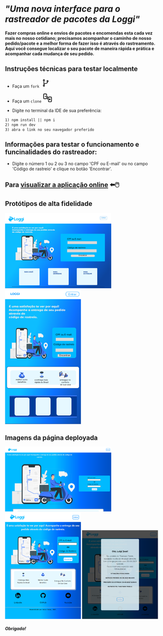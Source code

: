 # **_"Uma nova interface para o rastreador de pacotes da Loggi"_**

#### Fazer compras online e envios de pacotes e encomendas esta cada vez mais no nosso cotidiano; precisamos acompanhar o caminho de nosso pedido/pacote e a melhor forma de fazer isso é através do rastreamento. Aqui você consegue localizar o seu pacote de maneira rápida e prática e acompanhar cada mudança de seu pedido.


## Instruções técnicas para testar localmente

- Faça um `fork` ![fork](<./src/assets/fork (2).png>)

- Faça um `clone` ![clone](<./src/assets/clone-32 (1).png>) 

- Digite no terminal da IDE de sua preferência:
```
1) npm install || npm i
2) npm run dev
3) abra o link no seu navegador preferido
```

## Informações para testar o funcionamento e funcinalidades do rastreador:
  -  Digite o número 1 ou 2 ou 3 no campo 'CPF ou E-mail' ou no campo 'Código de rastreio' e clique no botão 'Encontrar'.


## Para [visualizar a aplicação online](https://loggi-desafio-frontend.vercel.app/) ⬅️🖱️

## Protótipos de alta fidelidade
<img width='350px' alt='Protótipo desktop' src="./src/assets/Desktop%20-%202%20(2).png">
<img width='250px' alt='Protótipo mobile' src="./src/assets/Mobile-%202.png">

## Imagens da página deployada
<img width='350px' alt='Print da página pronta desktop' src="./src/assets/localhost_5173__%20(1).png">
<img width='250px' alt='Print da página pronta desktop (2)' src="./src/assets/localhost_5173__.png">
<img width='250px' alt='Print do modal' src="./src/assets/localhost_5173_modal_.png">

##### Obrigada! 
